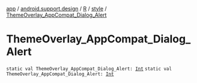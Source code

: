 [app](../../../index.md) / [android.support.design](../../index.md) / [R](../index.md) / [style](index.md) / [ThemeOverlay_AppCompat_Dialog_Alert](./-theme-overlay_-app-compat_-dialog_-alert.md)

# ThemeOverlay_AppCompat_Dialog_Alert

`static val ThemeOverlay_AppCompat_Dialog_Alert: `[`Int`](https://kotlinlang.org/api/latest/jvm/stdlib/kotlin/-int/index.html)
`static val ThemeOverlay_AppCompat_Dialog_Alert: `[`Int`](https://kotlinlang.org/api/latest/jvm/stdlib/kotlin/-int/index.html)
